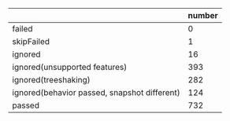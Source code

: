 |  | number |
|----| ---- |
| failed | 0 |
| skipFailed | 1 |
| ignored | 16 |
| ignored(unsupported features) | 393 |
| ignored(treeshaking) | 282 |
| ignored(behavior passed, snapshot different) | 124 |
| passed | 732 |

